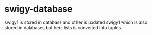 # swigy-database 
swigy1 is stored in database and other is updated swigy1 which is also stored in databases but here lists is converted into tuples.
